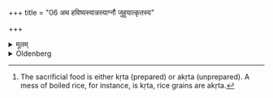 +++
title = "06 अथ हविष्यस्यान्नस्याग्नौ जुहुयात्कृतस्य"

+++

<details><summary>मूलम्</summary>

अथ हविष्यस्यान्नस्याग्नौ जुहुयात्कृतस्य वाकृतस्य वा ६
</details>

<details><summary>Oldenberg</summary>

6. [^3]  Let him then make oblations of the sacrificial food, be it prepared or raw, over the fire.


[^3]:  The sacrificial food is either kṛta (prepared) or akṛta (unprepared). A mess of boiled rice, for instance, is kṛta, rice grains are akṛta.
</details>
